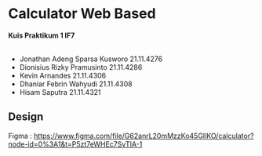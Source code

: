 # Calculator Web Based
**Kuis Praktikum 1 IF7** <br> <br>
- Jonathan Adeng Sparsa Kusworo 21.11.4276
- Dionisius Rizky Pramusinto 21.11.4286
- Kevin Arnandes 21.11.4306
- Dhaniar Febrin Wahyudi 21.11.4308
- Hisam Saputra 21.11.4321


## Design <br>
Figma : https://www.figma.com/file/G62anrL20mMzzKo45GIlKO/calculator?node-id=0%3A1&t=P5zt7eWHEc7SvTIA-1
